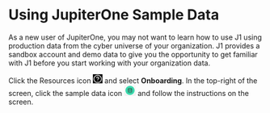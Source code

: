 # Using JupiterOne Sample Data

As a new user of JupiterOne, you may not want to learn how to use J1 using production data from the cyber universe of your organization. J1 provides a  sandbox account and demo data to give you the opportunity to get familiar with J1 before you start working with your organization data. 

Click the Resources icon ![resourcesicon](../assets/icons/resources.png) and select **Onboarding**. In the top-right of the screen, click the sample data icon ![sampledataicon](../assets/icons/sample-data.png) and follow the instructions on the screen.
